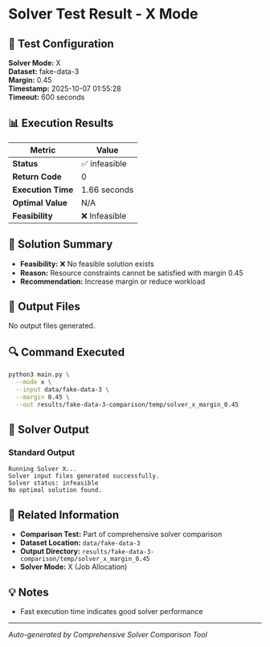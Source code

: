 # Solver Test Result - X Mode

## 🔧 Test Configuration

**Solver Mode:** X  
**Dataset:** fake-data-3  
**Margin:** 0.45  
**Timestamp:** 2025-10-07 01:55:28  
**Timeout:** 600 seconds  

## 📊 Execution Results

| Metric | Value |
|--------|-------|
| **Status** | ✅ infeasible |
| **Return Code** | 0 |
| **Execution Time** | 1.66 seconds |
| **Optimal Value** | N/A |
| **Feasibility** | ❌ Infeasible |

## 🎯 Solution Summary

- **Feasibility:** ❌ No feasible solution exists
- **Reason:** Resource constraints cannot be satisfied with margin 0.45
- **Recommendation:** Increase margin or reduce workload


## 📁 Output Files

No output files generated.


## 🔍 Command Executed

```bash
python3 main.py \
  --mode x \
  --input data/fake-data-3 \
  --margin 0.45 \
  --out results/fake-data-3-comparison/temp/solver_x_margin_0.45
```

## 📝 Solver Output

### Standard Output
```
Running Solver X...
Solver input files generated successfully.
Solver status: infeasible
No optimal solution found.

```

## 🔗 Related Information

- **Comparison Test:** Part of comprehensive solver comparison
- **Dataset Location:** `data/fake-data-3`
- **Output Directory:** `results/fake-data-3-comparison/temp/solver_x_margin_0.45`
- **Solver Mode:** X (Job Allocation)

## 💡 Notes

- Fast execution time indicates good solver performance

---

*Auto-generated by Comprehensive Solver Comparison Tool*